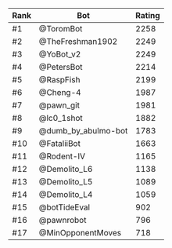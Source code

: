 Rank|Bot|Rating
---|---|---
#1|@ToromBot|2258
#2|@TheFreshman1902|2249
#3|@YoBot_v2|2249
#4|@PetersBot|2214
#5|@RaspFish|2199
#6|@Cheng-4|1987
#7|@pawn_git|1981
#8|@lc0_1shot|1882
#9|@dumb_by_abulmo-bot|1783
#10|@FataliiBot|1663
#11|@Rodent-IV|1165
#12|@Demolito_L6|1138
#13|@Demolito_L5|1089
#14|@Demolito_L4|1059
#15|@botTideEval|902
#16|@pawnrobot|796
#17|@MinOpponentMoves|718
